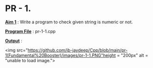 # PR - 1.

<u>**Aim 1**</u> : Write a program to check given string is numeric or not.

<u>**Program File**</u> : pr-1-1.cpp

<u>**Output**</u> :

<img src="https://github.com/jb-jaydeep/Cpp/blob/main/pr-1(Fundamental%20Booster)/images/pr-1-1.PNG"height = "200px" alt = "unable to load image.">

